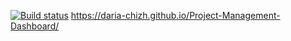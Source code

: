 [![Build status](https://ci.appveyor.com/api/projects/status/ipdc5rs2h2xvb8a1?svg=true)](https://ci.appveyor.com/project/Daria-chizh/project-management-dashboard)
https://daria-chizh.github.io/Project-Management-Dashboard/
